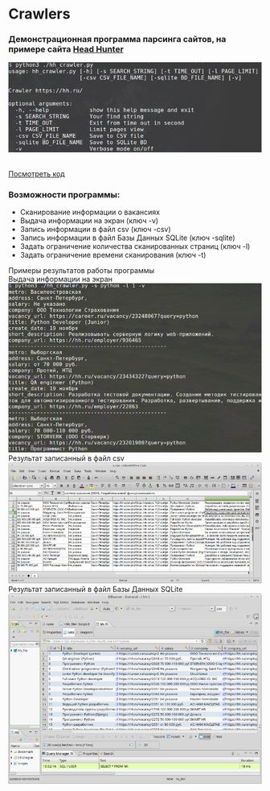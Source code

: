 # Crawlers
<h3>
Демонстрационная программа парсинга сайтов, на примере сайта 
<a href="https://hh.ru/">Head Hunter</a>
</h3>

![Main Window](https://github.com/avedensky/crawlers/raw/master/hh.ru/img/help_scr.png)

<br>
<a href="https://github.com/avedensky/crawlers/blob/master/hh.ru/hh_crawler.py">Посмотреть код</a>
<br>

<h3>Возможности программы:</h3>
<ul>
<li>
Сканирование информации о вакансиях
</li>
<li>
Выдача информации на экран (ключ -v)
</li>
<li>
Запись информации в файл csv (ключ -csv)
</li>
<li>
Запись информации в файл Базы Данных SQLite (ключ -sqlite)
</li>
<li>
Задать ограничение количества сканированных страниц (ключ -l)
</li>
<li>
Задать ограничение времени сканирования (ключ -t)
</li>
</ul>

Примеры результатов работы программы<br>
Выдача информации на экран
![Verbose mode](https://github.com/avedensky/crawlers/raw/master/hh.ru/img/verbose_scr.png)
Результат записанный в файл csv
![csv mode](https://github.com/avedensky/crawlers/raw/master/hh.ru/img/csv_scr.png)
Результат записанный в файл Базы Данных SQLite
![BD mode](https://github.com/avedensky/crawlers/raw/master/hh.ru/img/BD_scr.png)
